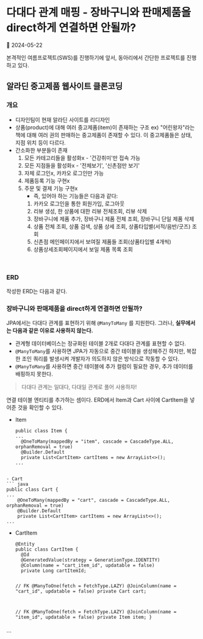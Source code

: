 # 다대다 관계 매핑 - 장바구니와 판매제품을 direct하게 연결하면 안될까?
📅 2024-05-22

<p>본격적인 여름프로젝트(SWS)를 진행하기에 앞서, 동아리에서 간단한 프로젝트를 진행하고 있다. </p>
<h2 id="알라딘-중고제품-웹사이트-클론코딩">알라딘 중고제품 웹사이트 클론코딩</h2>
<h3 id="개요">개요</h3>
<ul>
<li>디자인팀이 현재 알라딘 사이트를 리디자인</li>
<li>상품(product)에 대해 여러 중고제품(item)이 존재하는 구조
  ex) &quot;어린왕자&quot;라는 책에 대해 여러 권의 판매하는 중고제품이 존재할 수 있다. 이 중고제품들은 상태, 지점 위치 등이 다르다.</li>
<li>간소화한 부분들이 존재 <ol>
<li>모든 카테고리들을 활성화x - '건강취미'만 접속 가능 </li>
<li>모든 지점들을 활성화x - '전체보기', '신촌점만 보기' </li>
<li>자체 로그인x, 카카오 로그인만 가능</li>
<li>제품등록 기능 구현x </li>
<li>주문 및 결제 기능 구현x<ul>
<li>즉, 있어야 하는 기능들은 다음과 같다: </li>
</ul>
<ol>
<li>카카오 로그인을 통한 회원가입, 로그아웃</li>
<li>리뷰 생성, 한 상품에 대한 리뷰 전체조회, 리뷰 삭제 </li>
<li>장바구니에 제품 추가, 장바구니 제품 전체 조회, 장바구니 단일 제품 삭제</li>
<li>상품 전체 조회, 상품 검색, 상품 상세 조회, 상품타입별(서적/음반/굿즈) 조회</li>
<li>신촌점 메인페이지에서 보여질 제품들 조회(상품타입별 4개씩)</li>
<li>상품상세조회페이지에서 보일 제품 목록 조회</li>
</ol>
</li>
</ol>
</li>
</ul>
<br />

<h3 id="erd">ERD</h3>
<p>작성한 ERD는 다음과 같다.
<img alt="" src="https://velog.velcdn.com/images/8w8u8/post/3a8fdc40-896e-410f-b323-a153ecdb97e6/image.png" /></p>
<h3 id="장바구니와-판매제품을-direct하게-연결하면-안될까">장바구니와 판매제품을 direct하게 연결하면 안될까?</h3>
<p>JPA에서는 다대다 관계를 표현하기 위해 <code>@ManyToMany</code>  를 지원한다. 
그러나, <strong>실무에서는 다음과 같은 이유로 사용하지 않는다.</strong> </p>
<ul>
<li>관계형 데이터베이스는 정규화된 테이블 2개로 다대다 관계를 표현할 수 없다.</li>
<li><code>@ManyToMany</code>를 사용하면 JPA가 자동으로 중간 테이블을 생성해주긴 하지만, 복잡한 조인 쿼리를 발생시켜 개발자가 의도하지 않은 방식으로 작동할 수 있다. </li>
<li><code>@ManyToMany</code>를 사용하면 중간 테이블에 추가 컬럼이 필요한 경우, 추가 데이터를 배핑하지 못한다.</li>
</ul>
<blockquote>
<p>다대다 관계는 일대다, 다대일 관계로 풀어 사용하자!</p>
</blockquote>
<p>연결 테이블 엔티티를 추가하는 셈이다. 
ERD에서 Item과 Cart 사이에 CartItem을 넣어준 것을 확인할 수 있다. </p>
<ul>
<li>Item<pre><code class="language-java">public class Item {    
...            
  @OneToMany(mappedBy = &quot;item&quot;, cascade = CascadeType.ALL, orphanRemoval = true)
  @Builder.Default
  private List&lt;CartItem&gt; cartItems = new ArrayList&lt;&gt;();
...  
</code></pre>
</li>
</ul>
<pre><code>
- Cart
``` java
public class Cart {    
...            
    @OneToMany(mappedBy = &quot;cart&quot;, cascade = CascadeType.ALL, orphanRemoval = true)
    @Builder.Default
    private List&lt;CartItem&gt; cartItems = new ArrayList&lt;&gt;();
...  
</code></pre><ul>
<li><p>CartItem</p>
<pre><code class="language-java">@Entity
public class CartItem {
  @Id
  @GeneratedValue(strategy = GenerationType.IDENTITY)
  @Column(name = &quot;cart_item_id&quot;, updatable = false)
  private Long cartItemId;

  // FK
  @ManyToOne(fetch = FetchType.LAZY)
  @JoinColumn(name = &quot;cart_id&quot;, updatable = false)
  private Cart cart;

  // FK
  @ManyToOne(fetch = FetchType.LAZY)
  @JoinColumn(name = &quot;item_id&quot;, updatable = false)
  private Item item;
}
</code></pre>
</li>
</ul>
<p>```</p>